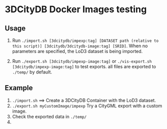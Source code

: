 # 3DCityDB Docker Images testing

## Usage

1. Run `./import.sh [3dcitydb/impexp:tag] [DATASET path (relative to this script)] [3dcitydb/3dcitydb-image:tag] [SRID]`. When no parameters are specified, the LoD3 dataset is being imported.

2. Run `./export.sh [3dcitydb/impexp-image:tag]` or `./vis-export.sh [3dcitydb/impexp-image:tag]` to test exports.
   all files are exported to `./temp/` by default.

## Example

1. `./import.sh` ==> Create a 3DCityDB Container with the LoD3 dataset.
2. `./export.sh myCustomImage/impexp` Try a CityGML export with a custom image.
3. Check the exported data in `./temp/`
4.